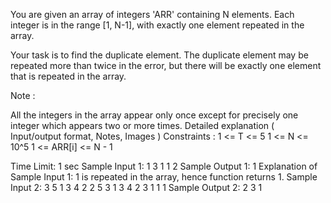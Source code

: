 You are given an array of integers 'ARR' containing N elements. Each integer is in the range [1, N-1], with exactly one element repeated in the array.

Your task is to find the duplicate element. The duplicate element may be repeated more than twice in the error, but there will be exactly one element that is repeated in the array.

Note :

All the integers in the array appear only once except for precisely one integer which appears two or more times.
Detailed explanation ( Input/output format, Notes, Images )
Constraints :
1 <= T <= 5
1 <= N <= 10^5
1 <= ARR[i] <= N - 1

Time Limit: 1 sec
Sample Input 1:
1
3
1 1 2
Sample Output 1:
1
Explanation of Sample Input 1:
1 is repeated in the array, hence function returns 1.
Sample Input 2:
3
5
1 3 4 2 2
5
3 1 3 4 2
3
1 1 1
Sample Output 2:
2
3
1
